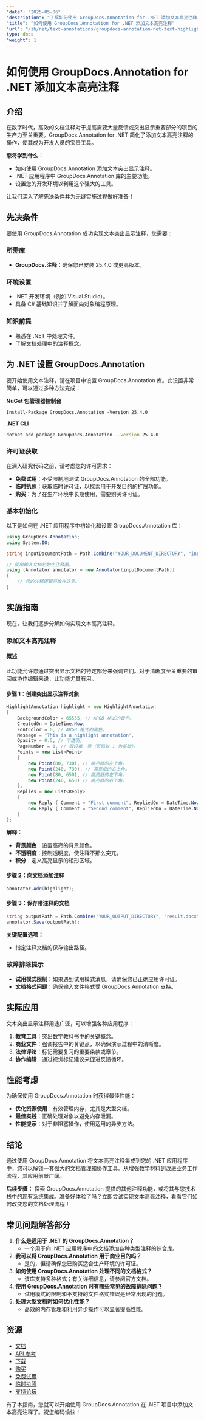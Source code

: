 ```yaml
---
"date": "2025-05-06"
"description": "了解如何使用 GroupDocs.Annotation for .NET 添加文本高亮注释。这份全面的指南将帮助您简化文档协作并提高工作效率。"
"title": "如何使用 GroupDocs.Annotation for .NET 添加文本高亮注释"
"url": "/zh/net/text-annotations/groupdocs-annotation-net-text-highlight/"
type: docs
"weight": 1
---
```


# 如何使用 GroupDocs.Annotation for .NET 添加文本高亮注释

## 介绍
在数字时代，高效的文档注释对于提高需要大量反馈或突出显示重要部分的项目的生产力至关重要。GroupDocs.Annotation for .NET 简化了添加文本高亮注释的操作，使其成为开发人员的宝贵工具。

**您将学到什么：**
- 如何使用 GroupDocs.Annotation 添加文本突出显示注释。
- .NET 应用程序中 GroupDocs.Annotation 库的主要功能。
- 设置您的开发环境以利用这个强大的工具。

让我们深入了解先决条件并为无缝实施过程做好准备！

## 先决条件
要使用 GroupDocs.Annotation 成功实现文本突出显示注释，您需要：

### 所需库
- **GroupDocs.注释**：确保您已安装 25.4.0 或更高版本。

### 环境设置
- .NET 开发环境（例如 Visual Studio）。
- 具备 C# 基础知识并了解面向对象编程原理。

### 知识前提
- 熟悉在 .NET 中处理文件。
- 了解文档处理中的注释概念。

## 为 .NET 设置 GroupDocs.Annotation
要开始使用文本注释，请在项目中设置 GroupDocs.Annotation 库。此设置非常简单，可以通过多种方法完成：

**NuGet 包管理器控制台**
```shell
Install-Package GroupDocs.Annotation -Version 25.4.0
```

**.NET CLI**
```bash
dotnet add package GroupDocs.Annotation --version 25.4.0
```

### 许可证获取
在深入研究代码之前，请考虑您的许可需求：
- **免费试用**：不受限制地测试 GroupDocs.Annotation 的全部功能。
- **临时执照**：获取临时许可证，以探索用于开发目的的扩展功能。
- **购买**：为了在生产环境中长期使用，需要购买许可证。

### 基本初始化
以下是如何在 .NET 应用程序中初始化和设置 GroupDocs.Annotation 库：
```csharp
using GroupDocs.Annotation;
using System.IO;

string inputDocumentPath = Path.Combine("YOUR_DOCUMENT_DIRECTORY", "input.docx");

// 使用输入文档初始化注释器。
using (Annotator annotator = new Annotator(inputDocumentPath))
{
    // 您的注释逻辑将放在这里。
}
```

## 实施指南
现在，让我们逐步分解如何实现文本高亮注释。

### 添加文本高亮注释
#### 概述
此功能允许您通过突出显示文档的特定部分来强调它们。对于清晰度至关重要的审阅或协作编辑来说，此功能尤其有用。

#### 步骤 1：创建突出显示注释对象
```csharp
HighlightAnnotation highlight = new HighlightAnnotation
{
    BackgroundColor = 65535, // ARGB 格式的黄色。
    CreatedOn = DateTime.Now,
    FontColor = 0, // ARGB 格式的黑色。
    Message = "This is a highlight annotation",
    Opacity = 0.5, // 半透明。
    PageNumber = 1, // 假设第一页（页码以 1 为基础）。
    Points = new List<Point>
    {
        new Point(80, 730), // 高亮框的左上角。
        new Point(240, 730), // 高亮框的右上角。
        new Point(80, 650), // 高亮框的左下角。
        new Point(240, 650) // 高亮框的右下角。
    },
    Replies = new List<Reply>
    {
        new Reply { Comment = "First comment", RepliedOn = DateTime.Now },
        new Reply { Comment = "Second comment", RepliedOn = DateTime.Now }
    }
};
```
**解释：**
- **背景颜色**：设置高亮的背景颜色。
- **不透明度**：控制透明度，使注释不那么突兀。
- **积分**：定义高亮显示的矩形区域。

#### 步骤 2：向文档添加注释
```csharp
annotator.Add(highlight);
```

#### 步骤 3：保存带注释的文档
```csharp
string outputPath = Path.Combine("YOUR_OUTPUT_DIRECTORY", "result.docx");
annotator.Save(outputPath);
```
**关键配置选项：**
- 指定注释文档的保存输出路径。

### 故障排除提示
- **试用模式限制**：如果遇到试用模式消息，请确保您已正确应用许可证。
- **文档格式问题**：确保输入文件格式受 GroupDocs.Annotation 支持。

## 实际应用
文本突出显示注释用途广泛，可以增强各种应用程序：
1. **教育工具**：突出数字教科书中的关键概念。
2. **商业文件**：强调报告中的关键点，以确保演示过程中的清晰度。
3. **法律评论**：标记需要复习的重要条款或章节。
4. **协作编辑**：通过视觉标记建议来促进反馈循环。

## 性能考虑
为确保使用 GroupDocs.Annotation 时获得最佳性能：
- **优化资源使用**：有效管理内存，尤其是大型文档。
- **最佳实践**：正确处理对象以避免内存泄漏。
- **性能提示**：对于非阻塞操作，使用适用的异步方法。

## 结论
通过使用 GroupDocs.Annotation 将文本高亮注释集成到您的 .NET 应用程序中，您可以解锁一套强大的文档管理和协作工具。从增强教学材料到改进业务工作流程，其应用前景广阔。

**后续步骤：**
探索 GroupDocs.Annotation 提供的其他注释功能，或将其与您技术栈中的现有系统集成。准备好体验了吗？立即尝试实现文本高亮注释，看看它们如何改变您的文档处理流程！

## 常见问题解答部分
1. **什么是适用于 .NET 的 GroupDocs.Annotation？**
   - 一个用于向 .NET 应用程序中的文档添加各种类型注释的综合库。
2. **我可以将 GroupDocs.Annotation 用于商业目的吗？**
   - 是的，但请确保您已购买适合生产环境的许可证。
3. **如何使用 GroupDocs.Annotation 处理不同的文档格式？**
   - 该库支持多种格式；有关详细信息，请参阅官方文档。
4. **使用 GroupDocs.Annotation 时有哪些常见的故障排除问题？**
   - 试用模式的限制和不支持的文件格式错误是经常出现的问题。
5. **处理大型文档时如何优化性能？**
   - 高效的内存管理和利用异步操作可以显著提高性能。

## 资源
- [文档](https://docs.groupdocs.com/annotation/net/)
- [API 参考](https://reference.groupdocs.com/annotation/net/)
- [下载](https://releases.groupdocs.com/annotation/net/)
- [购买](https://purchase.groupdocs.com/buy)
- [免费试用](https://releases.groupdocs.com/annotation/net/)
- [临时执照](https://purchase.groupdocs.com/temporary-license/)
- [支持论坛](https://forum.groupdocs.com/c/annotation/) 

有了本指南，您就可以开始使用 GroupDocs.Annotation 在 .NET 项目中添加文本高亮注释了。祝您编码愉快！